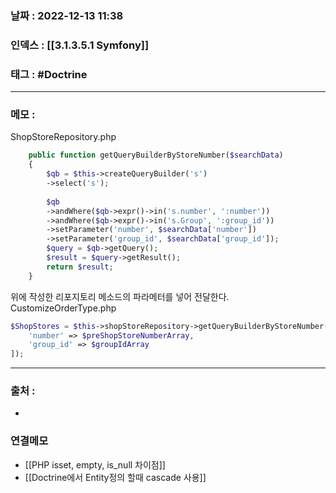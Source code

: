 ### 날짜 :  2022-12-13 11:38

### 인덱스 : [[3.1.3.5.1 Symfony]]

### 태그 : #Doctrine

----

### 메모 :

ShopStoreRepository.php
```php
    public function getQueryBuilderByStoreNumber($searchData)
    {
        $qb = $this->createQueryBuilder('s')
        ->select('s');
        
        $qb
        ->andWhere($qb->expr()->in('s.number', ':number'))
        ->andWhere($qb->expr()->in('s.Group', ':group_id'))
        ->setParameter('number', $searchData['number'])
        ->setParameter('group_id', $searchData['group_id']);
        $query = $qb->getQuery();
        $result = $query->getResult();
        return $result;
    }
```

위에 작성한 리포지토리 메소드의 파라메터를 넣어 전달한다.
CustomizeOrderType.php
```php
$ShopStores = $this->shopStoreRepository->getQueryBuilderByStoreNumber([
    'number' => $preShopStoreNumberArray,
    'group_id' => $groupIdArray
]);
```

----
### 출처 :
-


### 연결메모
- [[PHP isset, empty, is_null 차이점]]
- [[Doctrine에서 Entity정의 할때 cascade 사용]]








